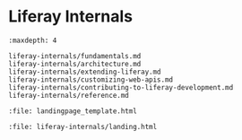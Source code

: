 # Liferay Internals

```{toctree}
:maxdepth: 4

liferay-internals/fundamentals.md
liferay-internals/architecture.md
liferay-internals/extending-liferay.md
liferay-internals/customizing-web-apis.md
liferay-internals/contributing-to-liferay-development.md
liferay-internals/reference.md
```

```{raw} html
:file: landingpage_template.html
```

```{raw} html
:file: liferay-internals/landing.html
```